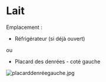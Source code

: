 # Lait

Emplacement :

- Réfrigérateur (si déjà ouvert)

ou

- Placard des denrées - coté gauche

![placarddenréegauche.jpg](/placarddenr%C3%A9egauche.jpg)